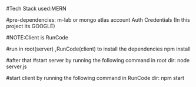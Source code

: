 #Tech Stack used:MERN

#pre-dependencies:
m-lab or mongo atlas account
Auth Credentials (In this project its GOOGLE)

#NOTE:Client is RunCode

#run in root(server) ,RunCode(client) to install the dependencies
npm install

#after that 
#start server by running the following command in root dir:
node server.js

#start client by running the following command in RunCode dir:
npm start

